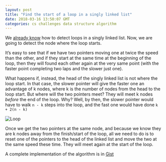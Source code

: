 ```yaml
---
layout: post
title: "Find the start of a loop in a singly linked list"
date: 2018-03-16 13:50:07 GMT
categories: cs challenges data structure algorithm
---
```


We [already know](https://iamvolonbolon.tumblr.com/post/168327385830/loops-in-a-singly-linked-list) how to detect loops in a singly linked list. Now, we are going to detect the node where the loop starts. 

It’s easy to see that if we have two pointers moving one at twice the speed than the other, and if they start at the same time at the beginning of the loop, then they will found each other again at the very same point (with the faster point completing two laps and the slower just one). 

What happens if, instead, the head of the singly linked list is not where the loop start. In that case, the slower pointer will give the faster one an advantage of k nodes, where k is the number of nodes from the head to the loop start. But where will the two pointers meet? They will meet k nodes *before* the end of the loop. Why? Well, by then, the slower pointer would have to walk `n - k` steps into the loop, and the fast one would have done `k + 2(n - k)`

![Loop](https://i.imgur.com/OQoiYEG.gif)

Once we get the two pointers at the same node, and because we know they are k nodes away from the finish/start of the loop, all we need to do is to reset one of the pointers to the head of the linked list and move the two at the same speed these time. They will meet again at the start of the loop. 

A complete implementation of the algorithm is in [Gist](https://gist.github.com/volonbolon/5bc6d6783eb0a2af9278b7a76088f5d0)